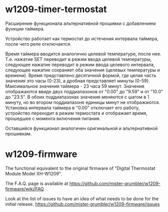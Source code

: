# w1209-timer-termostat
Расширение функционала альтернативной прошивки с добавлением функции таймера. 

Устройство работает как термостат до истечения интервала таймера, после чего реле отключается.

Время таймера вводится аналогично целевой температуре, после нее. Т.е.
нажатие SET переводит в режим ввода целевой температуры, следующее нажатие переводит в режим ввода 
целевого интервала, следующее нажатие сохраняет оба значения (целевых температуры и времени).
Время представлено десятичной формой, где целая часть значения это часы (0-23), 
а дробная представляет минуты (0-59). Максимальное значения таймера - 23 часа 59 минут.
Значения отображаются ввиде двух поддиапазонов от "0.00" до "9.59" и от "10.0" до "23.5". В обоих
поддиапазонах значения меняются с шагом в 1 минуту, но во втором поддиапазоне единицы минут 
не отображаются.
Установка интервала таймера в "0.00" отключает его работу, устройство переходит в режим термостата
и отображает время, прошедшее с момента включения питания.

Оставшийся функционал аналогичен оригинальной и альтернативной прошивкам.

# w1209-firmware
The functional equivalent to the original firmware of "Digital Thermostat Module Model XH-W1209".

The F.A.Q. page is available at https://github.com/mister-grumbler/w1209-firmware/wiki/FAQ

Look at the list of issues to have an idea of what needs to be done for the initial release.
https://github.com/mister-grumbler/w1209-firmware/issues
